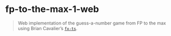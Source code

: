 # fp-to-the-max-1-web

> Web implementation of the guess-a-number game from FP to the max using Brian Cavalier’s [`fx-ts`](https://github.com/briancavalier/fx-ts).
